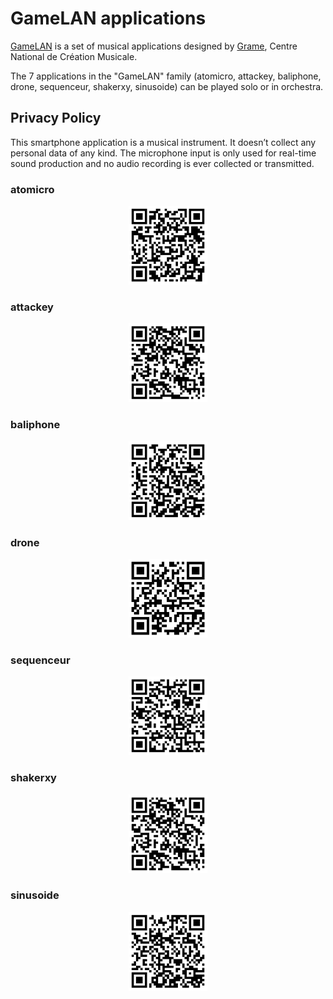 # GameLAN applications 

[GameLAN](https://github.com/grame-cncm/GameLAN) is a set of musical applications designed by [Grame](https://www.grame.fr), Centre National de Création Musicale. 

The 7 applications in the "GameLAN" family (atomicro, attackey, baliphone, drone, sequenceur, shakerxy, sinusoide) can be played solo or in orchestra.

## Privacy Policy 

This smartphone application is a ​musical instrument​. It doesn’t collect any personal data of any kind. The microphone input is only used for real-time sound production and no audio recording is ever collected or transmitted.

### atomicro
<center>
<div><a href="atomicro"><img  width="25%" class="mx-auto d-block" src="atomicro.png"></a>  </div>
</center>

### attackey
<center>
<div><a href="attackey"><img  width="25%" class="mx-auto d-block" src="attackey.png"></a>  </div>
</center>

### baliphone
<center>
<div><a href="baliphone"><img  width="25%" class="mx-auto d-block" src="baliphone.png"></a>  </div>
</center>

### drone
<center>
<div><a href="drone"><img  width="25%" class="mx-auto d-block" src="drone.png"></a>  </div>
</center>

### sequenceur
<center>
<div><a href="sequenceur"><img  width="25%" class="mx-auto d-block" src="sequenceur.png"></a>  </div>
</center>

### shakerxy
<center>
<div><a href="shakerxy"><img  width="25%" class="mx-auto d-block" src="shakerxy.png"></a>  </div>
</center>

### sinusoide
<center>
<div><a href="sinusoide"><img  width="25%" class="mx-auto d-block" src="sinusoide.png"></a>  </div>
</center>

